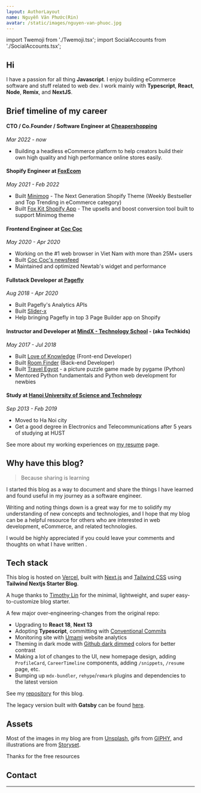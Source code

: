 ```yaml
---
layout: AuthorLayout
name: Nguyễn Văn Phước(Rin)
avatar: /static/images/nguyen-van-phuoc.jpg
---
```


import Twemoji from './Twemoji.tsx';
import SocialAccounts from './SocialAccounts.tsx';

## Hi <Twemoji emoji="waving hand" />

I have a passion for all thing **Javascript**.
I enjoy building eCommerce software and stuff related to web dev.
I work mainly with **Typescript**, **React**, **Node**, **Remix**, and **NextJS**.

## Brief timeline of my career

#### CTO / Co.Founder / Software Engineer at [Cheapershopping](https://cheapershopping.net/)

_Mar 2022 - now_

-   Building a headless eCommerce platform to help creators build their own high quality and high performance online stores easily.

#### Shopify Engineer at [FoxEcom](https://foxecom.com/)

_May 2021 - Feb 2022_

-   Built [Minimog](https://themeforest.net/item/minimog-the-high-converting-shopify-theme/33380968) - The Next Generation Shopify Theme (Weekly Bestseller and Top Trending in eCommerce category)
-   Built [Fox Kit Shopify App](https://apps.shopify.com/foxecom-boost-sales) - The upsells and boost conversion tool built to support Minimog theme

#### Frontend Engineer at [Coc Coc](https://coccoc.com/)

_May 2020 - Apr 2020_

-   Working on the #1 web browser in Viet Nam with more than 25M+ users
-   Built [Coc Coc's newsfeed](https://coccoc.com/webhp)
-   Maintained and optimized Newtab's widget and performance

#### Fullstack Developer at [Pagefly](https://apps.shopify.com/pagefly)

_Aug 2018 - Apr 2020_

-   Built Pagefly's Analytics APIs
-   Built [Slider-x](https://github.com/sellersmith/slider-x)
-   Help bringing Pagefly in top 3 Page Builder app on Shopify

#### Instructor and Developer at [MindX - Technology School](https://mindx.edu.vn/) - (aka Techkids)

_May 2017 - Jul 2018_

-   Built [Love of Knowledge](http://lok.vn/) (Front-end Developer)
-   Built [Room Finder](https://hta218.github.io/get-a-room-api-docs/) (Back-end Developer)
-   Built [Travel Egypt](https://github.com/hta218/Travel_Egypt) - a picture puzzle game made by pygame (Python)
-   Mentored Python fundamentals and Python web development for newbies

#### Study at [Hanoi University of Science and Technology](https://www.hust.edu.vn/)

_Sep 2013 - Feb 2019_

-   Moved to Ha Noi city
-   Get a good degree in Electronics and Telecommunications after 5 years of studying at HUST

See more about my working experiences on [my resume](/resume) page.

## Why have this blog?

> Because sharing is learning

I started this blog as a way to document and share the things I have learned and found useful in my journey as a software engineer.

Writing and noting things down is a great way for me to solidify my understanding of new concepts and technologies,
and I hope that my blog can be a helpful resource for others who are interested in web development, eCommerce, and related technologies.

I would be highly appreciated if you could leave your comments and thoughts on what I have written <Twemoji emoji="clinking-beer-mugs" />.

## Tech stack

This blog is hosted on [Vercel](https://vercel.com/), built with [Next.js](https://nextjs.org/) and [Tailwind CSS](https://tailwindcss.com/) using **Tailwind Nextjs Starter Blog**.

A huge thanks to [Timothy Lin](https://twitter.com/timlrxx) for the minimal, lightweight, and super easy-to-customize blog starter.

A few major over-engineering-changes from the original repo:

-   <Twemoji emoji="atom-symbol" /> Upgrading to **React 18**, **Next 13**
-   <Twemoji emoji="party-popper" /> Adopting **Typescript**, committing with [Conventional Commits](https://www.conventionalcommits.org/)
-   <Twemoji emoji="bar-chart" /> Monitoring site with [Umami](https://umami.is/) website analytics
-   <Twemoji emoji="eyes" /> Theming in dark mode with [Github dark dimmed](https://github.blog/changelog/2021-04-14-dark-and-dimmed-themes-are-now-generally-available/)
    colors for better contrast
-   <Twemoji emoji="man-technologist" /> Making a lot of changes to the UI, new homepage design, adding
    `ProfileCard`, `CareerTimeline` components, adding `/snippets`, `/resume` page, etc.
-   <Twemoji emoji="inbox-tray" /> Bumping up `mdx-bundler`, `rehype`/`remark` plugins and dependencies
    to the latest version

See my [repository](https://github.com/hta218/leohuynh.dev) for this blog.

The legacy version built with **Gatsby** can be found [here](https://leo-blog-legacy.vercel.app/).

## Assets

Most of the images in my blog are from [Unsplash](https://unsplash.com/), gifs from [GIPHY](https://giphy.com/), and illustrations are from [Storyset](https://storyset.com/).

Thanks for the free resources <Twemoji emoji="folded-hands" />

## Contact

<SocialAccounts />

---
